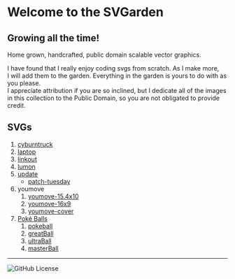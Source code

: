 # Welcome to the SVGarden

## Growing all the time!

Home grown, handcrafted, public domain scalable vector graphics.

I have found that I really enjoy coding svgs from scratch. As I make more,<br />
I will add them to the garden. Everything in the garden is yours to do with as you please.<br />
I appreciate attribution if you are so inclined, but I dedicate all of the images<br />
in this collection to the Public Domain, so you are not obligated to provide credit.

## SVGs

1. [cyburntruck](cyburntruck.svg)
2. [laptop](laptop.svg)
3. [linkout](linkout.svg)
4. [lumon](lumon.svg)
5. [update](update.svg)
    * [patch-tuesday](patch-tuesday.svg)
6. youmove
    1. [youmove-15.4x10](youmove-15.4x10.svg)
    2. [youmove-16x9](youmove-16x9.svg)
    3. [youmove-cover](youmove-cover.svg)
7. [Poké Balls](Pok%C3%A9%20Ball)
    1. [pokeball](Pok%C3%A9%20Ball/pokeball.svg)
    2. [greatBall](Pok%C3%A9%20Ball/greatBall.svg)
    3. [ultraBall](Pok%C3%A9%20Ball/ultraBall.svg)
    4. [masterBall](Pok%C3%A9%20Ball/masterBall.svg)


---

![GitHub License](https://img.shields.io/github/license/TRezendes/SVGarden?style=flat&color=27FB6B)
